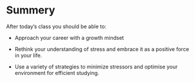 # Summery

After today’s class you should be able to:

- Approach your career with a growth mindset

- Rethink your understanding of stress and embrace it as a positive force in your life. 

- Use a variety of strategies to minimize stressors and optimise your environment for efficient studying.